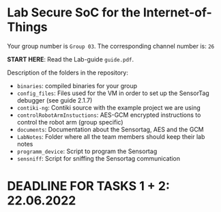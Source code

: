 # Lab Secure SoC for the Internet-of-Things

Your group number is `Group 03`.
The corresponding channel number is: `26`

__START HERE__: Read the Lab-guide `guide.pdf`.

Description of the folders in the repository:
- `binaries`: compiled binaries for your group
- `config_files`: Files used for the VM in order to set up the SensorTag debugger (see guide 2.1.7)
- `contiki-ng`: Contiki source with the example project we are using
- `controlRobotArmInstuctions`: AES-GCM encrypted instructions to control the robot arm (group specific) 
- `documents`: Documentation about the Sensortag, AES and the GCM
- `LabNotes`: Folder where all the team members should keep their lab notes
- `programm_device`: Script to program the Sensortag
- `sensniff`: Script for sniffing the Sensortag communication

# __DEADLINE FOR TASKS 1 + 2__: 22.06.2022